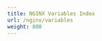 ```yaml
---
title: NGINX Variables Index
url: /nginx/variables
weight: 800
---
```


<!-- this is dummy doc is used to create a list page entry that redirects users to the variables index in the .org docs. The redirect is configured in azure-redirects-base -->